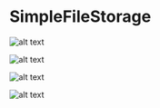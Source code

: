 # SimpleFileStorage

![alt text](https://github.com/anisanisah05/SimpleFileStorage/blob/master/1.jpeg)

![alt text](https://github.com/anisanisah05/SimpleFileStorage/blob/master/1a.jpeg)

![alt text](https://github.com/anisanisah05/SimpleFileStorage/blob/master/1b.jpeg)

![alt text](https://github.com/anisanisah05/SimpleFileStorage/blob/master/1c.jpeg)
